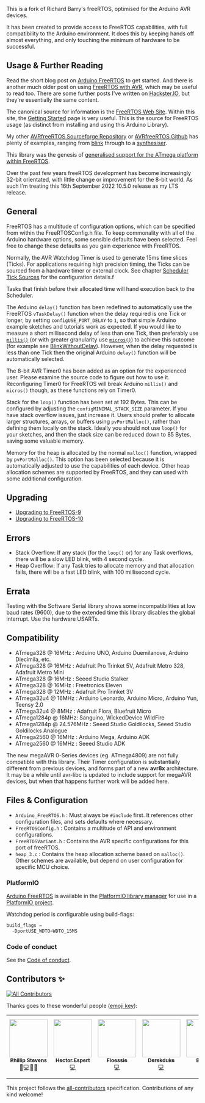 This is a fork of Richard Barry's freeRTOS, optimised for the Arduino AVR devices.

It has been created to provide access to FreeRTOS capabilities, with full compatibility to the Arduino environment.
It does this by keeping hands off almost everything, and only touching the minimum of hardware to be successful.

## Usage & Further Reading

Read the short blog post on [Arduino FreeRTOS](https://feilipu.me/2015/11/24/arduino_freertos/) to get started. And there is another much older post on using [FreeRTOS with AVR](https://feilipu.me/2011/09/22/freertos-and-libraries-for-avr-atmega/), which may be useful to read too. There are some further posts I've written on [Hackster.IO](https://www.hackster.io/feilipu), but they're essentially the same content.

The canonical source for information is the [FreeRTOS Web Site](https://www.freertos.org/). Within this site, the [Getting Started](https://www.freertos.org/FreeRTOS-quick-start-guide.html) page is very useful. This is the source for FreeRTOS usage (as distinct from installing and using this Arduino Library).

My other [AVRfreeRTOS Sourceforge Repository](https://sourceforge.net/projects/avrfreertos/) or [AVRfreeRTOS Github](https://github.com/feilipu/avrfreertos) has plenty of examples, ranging from [blink](https://sourceforge.net/projects/avrfreertos/files/MegaBlink/) through to a [synthesiser](https://sourceforge.net/projects/avrfreertos/files/GA_Synth/).

This library was the genesis of [generalised support for the ATmega platform within FreeRTOS](https://github.com/FreeRTOS/FreeRTOS-Kernel/pull/48).

Over the past few years freeRTOS development has become increasingly 32-bit orientated, with little change or improvement for the 8-bit world. As such I'm treating this 16th September 2022 10.5.0 release as my LTS release.


## General

FreeRTOS has a multitude of configuration options, which can be specified from within the FreeRTOSConfig.h file.
To keep commonality with all of the Arduino hardware options, some sensible defaults have been selected. Feel free to change these defaults as you gain experience with FreeRTOS.

Normally, the AVR Watchdog Timer is used to generate 15ms time slices (Ticks). For applications requiring high precision timing, the Ticks can be sourced from a hardware timer or external clock. See chapter [Scheduler Tick Sources](./doc/tick_sources.md) for the configuration details.f

Tasks that finish before their allocated time will hand execution back to the Scheduler.

The Arduino `delay()` function has been redefined to automatically use the FreeRTOS `vTaskDelay()` function when the delay required is one Tick or longer, by setting `configUSE_PORT_DELAY` to `1`, so that simple Arduino example sketches and tutorials work as expected. If you would like to measure a short millisecond delay of less than one Tick, then preferably use [`millis()`](https://www.arduino.cc/reference/en/language/functions/time/millis/) (or with greater granularity use [`micros()`](https://www.arduino.cc/reference/en/language/functions/time/micros/)) to achieve this outcome (for example see [BlinkWithoutDelay](https://docs.arduino.cc/built-in-examples/digital/BlinkWithoutDelay)). However, when the delay requested is less than one Tick then the original Arduino `delay()` function will be automatically selected.

The 8-bit AVR Timer0 has been added as an option for the experienced user. Please examine the source code to figure out how to use it. Reconfiguring Timer0 for FreeRTOS will break Arduino `millis()` and `micros()` though, as these functions rely on Timer0.

Stack for the `loop()` function has been set at 192 Bytes. This can be configured by adjusting the `configMINIMAL_STACK_SIZE` parameter. If you have stack overflow issues, just increase it. Users should prefer to allocate larger structures, arrays, or buffers using `pvPortMalloc()`, rather than defining them locally on the stack. Ideally you should not use `loop()` for your sketches, and then the stack size can be reduced down to 85 Bytes, saving some valuable memory.

Memory for the heap is allocated by the normal `malloc()` function, wrapped by `pvPortMalloc()`. This option has been selected because it is automatically adjusted to use the capabilities of each device. Other heap allocation schemes are supported by FreeRTOS, and they can used with some additional configuration.

## Upgrading

* [Upgrading to FreeRTOS-9](https://www.freertos.org/FreeRTOS-V9.html)
* [Upgrading to FreeRTOS-10](https://www.freertos.org/FreeRTOS-V10.html)

## Errors

* Stack Overflow: If any stack (for the `loop()` or) for any Task overflows, there will be a slow LED blink, with 4 second cycle.
* Heap Overflow: If any Task tries to allocate memory and that allocation fails, there will be a fast LED blink, with 100 millisecond cycle.

## Errata

Testing with the Software Serial library shows some incompatibilities at low baud rates (9600), due to the extended time this library disables the global interrupt. Use the hardware USARTs.

## Compatibility

  * ATmega328 @ 16MHz : Arduino UNO, Arduino Duemilanove, Arduino Diecimila, etc.
  * ATmega328 @ 16MHz : Adafruit Pro Trinket 5V, Adafruit Metro 328, Adafruit Metro Mini
  * ATmega328 @ 16MHz : Seeed Studio Stalker
  * ATmega328 @ 16MHz : Freetronics Eleven
  * ATmega328 @ 12MHz : Adafruit Pro Trinket 3V
  * ATmega32u4 @ 16MHz : Arduino Leonardo, Arduino Micro, Arduino Yun, Teensy 2.0
  * ATmega32u4 @ 8MHz : Adafruit Flora, Bluefruit Micro
  * ATmega1284p @ 16MHz: Sanguino, WickedDevice WildFire
  * ATmega1284p @ 24.576MHz : Seeed Studio Goldilocks, Seeed Studio Goldilocks Analogue
  * ATmega2560 @ 16MHz : Arduino Mega, Arduino ADK
  * ATmega2560 @ 16MHz : Seeed Studio ADK
  
The new megaAVR 0-Series devices (eg. ATmega4809) are not fully compatible with this library. Their Timer configuration is substantially different from previous devices, and forms part of a new __avr8x__ architecture. It may be a while until avr-libc is updated to include support for megaAVR devices, but when that happens further work will be added here.

## Files & Configuration

* `Arduino_FreeRTOS.h` : Must always be `#include` first. It references other configuration files, and sets defaults where necessary.
* `FreeRTOSConfig.h` : Contains a multitude of API and environment configurations.
* `FreeRTOSVariant.h` : Contains the AVR specific configurations for this port of freeRTOS.
* `heap_3.c` : Contains the heap allocation scheme based on `malloc()`. Other schemes are available, but depend on user configuration for specific MCU choice.

### PlatformIO

[Arduino FreeRTOS](https://platformio.org/lib/show/507/FreeRTOS) is available in the [PlatformIO library manager](https://docs.platformio.org/en/latest/librarymanager/index.html) for use in a [PlatformIO project](https://docs.platformio.org/en/latest/projectconf/index.html).

Watchdog period is configurable using build-flags:

```python
build_flags =
  -DportUSE_WDTO=WDTO_15MS
```

### Code of conduct

See the [Code of conduct](https://github.com/feilipu/Arduino_FreeRTOS_Library/blob/master/CODE_OF_CONDUCT.md).
## Contributors ✨

<!-- ALL-CONTRIBUTORS-BADGE:START - Do not remove or modify this section -->
[![All Contributors](https://img.shields.io/badge/all_contributors-6-green.svg?style=flat-square)](#contributors-)
<!-- ALL-CONTRIBUTORS-BADGE:END -->

Thanks goes to these wonderful people ([emoji key](https://allcontributors.org/docs/en/emoji-key)):

<!-- ALL-CONTRIBUTORS-LIST:START - Do not remove or modify this section -->
<!-- prettier-ignore-start -->
<!-- markdownlint-disable -->
<table>
  <tr>
    <td align="center"><a href="https://feilipu.me/"><img src="https://avatars.githubusercontent.com/u/3955592" width="100px;" alt=""/><br /><sub><b>Phillip Stevens</b></sub></a><br /><a title="Maintenance">🚧</a><a title="Code">💻</a><a title="Reviewed Pull Requests">👀</a><a title=Documentation">📖</a></td>
    <td align="center"><a href="https://www.blackleg.es/"><img src="https://avatars.githubusercontent.com/u/4323228" width="100px;" alt=""/><br /><sub><b>Hector Espert</b></sub></a><br /><a title="Code">💻</a></td>
    <td align="center"><a href="https://github.com/Floessie"><img src="https://avatars.githubusercontent.com/u/10133457" width="100px;" alt=""/><br /><sub><b>Floessie</b></sub></a><br /><a title="Code">💻</a></td>
    <td align="center"><a href="https://github.com/Derekduke"><img src="https://avatars.githubusercontent.com/u/30068270" width="100px;" alt=""/><br /><sub><b>Derekduke</b></sub></a><br /><a title="Code">💻</a></td>
    <td align="center"><a href="https://github.com/balaji"><img src="https://avatars.githubusercontent.com/u/29356302" width="100px;" alt=""/><br /><sub><b>Balaji.V</b></sub></a><br /><a title="Code">💻</a><a title=Documentation">📖</a></td>
    <td align="center"><a href="https://github.com/neboskreb"><img src="https://avatars.githubusercontent.com/u/35344069" width="100px;" alt=""/><br /><sub><b>John Y. Pazekha</b></sub></a><br /><a title="Code">💻</a><a title=Documentation">📖</a></td>
  </tr>
</table>

<!-- markdownlint-enable -->
<!-- prettier-ignore-end -->
<!-- ALL-CONTRIBUTORS-LIST:END -->

This project follows the [all-contributors](https://github.com/all-contributors/all-contributors) specification. Contributions of any kind welcome!
